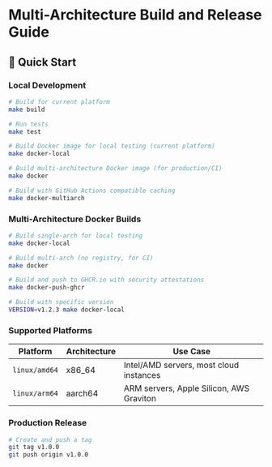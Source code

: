 # Multi-Architecture Build and Release Guide

## 🚀 Quick Start

### Local Development

```bash
# Build for current platform
make build

# Run tests
make test

# Build Docker image for local testing (current platform)
make docker-local

# Build multi-architecture Docker image (for production/CI)
make docker

# Build with GitHub Actions compatible caching
make docker-multiarch
```

### Multi-Architecture Docker Builds

```bash
# Build single-arch for local testing
make docker-local

# Build multi-arch (no registry, for CI)
make docker

# Build and push to GHCR.io with security attestations
make docker-push-ghcr

# Build with specific version
VERSION=v1.2.3 make docker-local
```

### Supported Platforms

| Platform      | Architecture | Use Case                                 |
| ------------- | ------------ | ---------------------------------------- |
| `linux/amd64` | x86_64       | Intel/AMD servers, most cloud instances  |
| `linux/arm64` | aarch64      | ARM servers, Apple Silicon, AWS Graviton |

### Production Release

```bash
# Create and push a tag
git tag v1.0.0
git push origin v1.0.0
```
